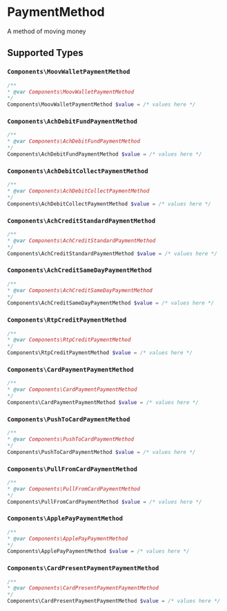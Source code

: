 # PaymentMethod

A method of moving money


## Supported Types

### `Components\MoovWalletPaymentMethod`

```php
/**
* @var Components\MoovWalletPaymentMethod
*/
Components\MoovWalletPaymentMethod $value = /* values here */
```

### `Components\AchDebitFundPaymentMethod`

```php
/**
* @var Components\AchDebitFundPaymentMethod
*/
Components\AchDebitFundPaymentMethod $value = /* values here */
```

### `Components\AchDebitCollectPaymentMethod`

```php
/**
* @var Components\AchDebitCollectPaymentMethod
*/
Components\AchDebitCollectPaymentMethod $value = /* values here */
```

### `Components\AchCreditStandardPaymentMethod`

```php
/**
* @var Components\AchCreditStandardPaymentMethod
*/
Components\AchCreditStandardPaymentMethod $value = /* values here */
```

### `Components\AchCreditSameDayPaymentMethod`

```php
/**
* @var Components\AchCreditSameDayPaymentMethod
*/
Components\AchCreditSameDayPaymentMethod $value = /* values here */
```

### `Components\RtpCreditPaymentMethod`

```php
/**
* @var Components\RtpCreditPaymentMethod
*/
Components\RtpCreditPaymentMethod $value = /* values here */
```

### `Components\CardPaymentPaymentMethod`

```php
/**
* @var Components\CardPaymentPaymentMethod
*/
Components\CardPaymentPaymentMethod $value = /* values here */
```

### `Components\PushToCardPaymentMethod`

```php
/**
* @var Components\PushToCardPaymentMethod
*/
Components\PushToCardPaymentMethod $value = /* values here */
```

### `Components\PullFromCardPaymentMethod`

```php
/**
* @var Components\PullFromCardPaymentMethod
*/
Components\PullFromCardPaymentMethod $value = /* values here */
```

### `Components\ApplePayPaymentMethod`

```php
/**
* @var Components\ApplePayPaymentMethod
*/
Components\ApplePayPaymentMethod $value = /* values here */
```

### `Components\CardPresentPaymentPaymentMethod`

```php
/**
* @var Components\CardPresentPaymentPaymentMethod
*/
Components\CardPresentPaymentPaymentMethod $value = /* values here */
```

